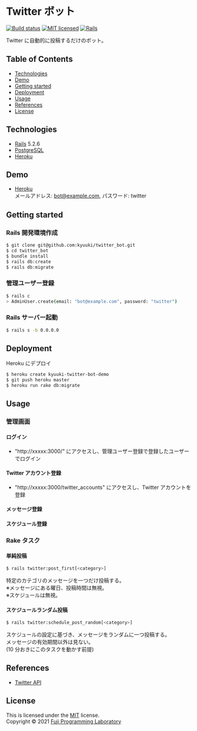 Twitter ボット
==============

[![Build status][shield-build]](#)
[![MIT licensed][shield-license]](#)
[![Rails][shield-rails]][rails]

Twitter に自動的に投稿するだけのボット。

## Table of Contents

* [Technologies](#technologies)
* [Demo](#demo)
* [Getting started](#getting-started)
* [Deployment](#deployment)
* [Usage](#usage)
* [References](#references)
* [License](#license)

## Technologies

* [Rails][rails] 5.2.6
* [PostgreSQL][postgresql]
* [Heroku][heroku]

## Demo

* [Heroku](https://kyuuki-twitter-bot-demo.herokuapp.com)  
  メールアドレス: bot@example.com, パスワード: twitter

## Getting started

### Rails 開発環境作成

```sh
$ git clone git@github.com:kyuuki/twitter_bot.git
$ cd twitter_bot
$ bundle install
$ rails db:create
$ rails db:migrate
```

### 管理ユーザー登録

```sh
$ rails c
> AdminUser.create(email: "bot@example.com", password: "twitter")
```

### Rails サーバー起動

```sh
$ rails s -b 0.0.0.0
```

## Deployment

Heroku にデプロイ

```sh
$ heroku create kyuuki-twitter-bot-demo
$ git push heroku master
$ heroku run rake db:migrate
```

## Usage

### 管理画面

#### ログイン

- "http://xxxxx:3000/" にアクセスし、管理ユーザー登録で登録したユーザーでログイン

#### Twitter アカウント登録

- "http://xxxxx:3000/twitter_accounts" にアクセスし、Twitter アカウントを登録

#### メッセージ登録

#### スケジュール登録

### Rake タスク

#### 単純投稿

```sh
$ rails twitter:post_first[<category>]
```

特定のカテゴリのメッセージを一つだけ投稿する。  
※メッセージにある曜日、投稿時間は無視。  
※スケジュールは無視。

#### スケジュールランダム投稿

```sh
$ rails twitter:schedule_post_random[<category>]
```

スケジュールの設定に基づき、メッセージをランダムに一つ投稿する。  
メッセージの有効期間以外は見ない。  
(10 分おきにこのタスクを動かす前提)

## References

* [Twitter API](https://developer.twitter.com/en/docs/twitter-api)

## License

This is licensed under the [MIT](https://choosealicense.com/licenses/mit/) license.  
Copyright &copy; 2021 [Fuji Programming Laboratory](https://fuji-labo.com/)



[rails]: https://rubyonrails.org/
[postgresql]: https://www.postgresql.org/
[heroku]: https://www.heroku.com/home

[shield-build]: https://img.shields.io/badge/build-passing-brightgreen.svg
[shield-license]: https://img.shields.io/badge/license-MIT-blue.svg
[shield-rails]: https://img.shields.io/badge/-Rails-CC0000.svg?logo=ruby-on-rails&style=flat
